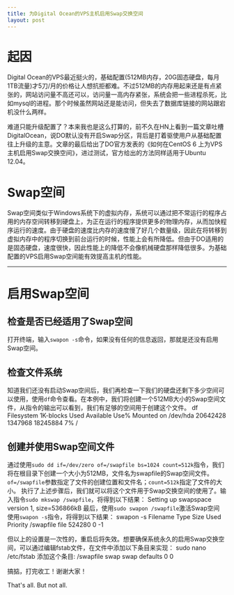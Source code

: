```yaml
---
title: 为Digital Ocean的VPS主机启用Swap交换空间
layout: post
---
```


# 起因
Digital Ocean的VPS最近挺火的，基础配置(512MB内存，20G固态硬盘，每月1TB流量)才5刀/月的价格让人想抗拒都难。不过512MB的内存用起来还是有点紧张的，网站访问量不高还可以，访问量一高内存紧张，系统会把一些进程杀死，比如mysql的进程。那个时候虽然网站还是能访问，但失去了数据库链接的网站跟宕机没什么两样。

难道只能升级配置了？本来我也是这么打算的，前不久在HN上看到一篇文章吐槽DigitalOcean，说DO默认没有开启Swap分区，背后是打着驱使用户从基础配置往上升级的主意。文章的最后给出了DO官方发表的《如何在CentOS 6 上为VPS主机启用Swap交换空间》，进过测试，官方给出的方法同样适用于Ubuntu 12.04。

# Swap空间
Swap空间类似于Windows系统下的虚拟内存，系统可以通过把不常运行的程序占用的内存空间转移到硬盘上，为正在运行的程序提供更多的物理内存，从而加快程序运行的速度。由于硬盘的速度比内存的速度慢了好几个数量级，因此在将转移到虚拟内存中的程序切换到前台运行的时候，性能上会有所降低。但由于DO适用的是固态硬盘，速度很快，因此性能上的降低不会像机械硬盘那样降低很多。为基础配置的VPS启用Swap空间能有效提高主机的性能。

---

# 启用Swap空间

## 检查是否已经适用了Swap空间
打开终端，输入`swapon -s`命令，如果没有任何的信息返回，那就是还没有启用Swap空间。

## 检查文件系统
知道我们还没有启动Swap空间后，我们再检查一下我们的硬盘还剩下多少空间可以使用，使用`df`命令查看。在本例中，我们将创建一个512MB大小的Swap空间文件，从指令的输出可以看到，我们有足够的空间用于创建这个文件。
    df
    Filesystem           1K-blocks      Used  Available Use% Mounted on
    /dev/hda              20642428   1347968   18245884   7% /

## 创建并使用Swap空间文件
通过使用`sudo dd if=/dev/zero of=/swapfile bs=1024 count=512k`指令，我们将在根目录下创建一个大小为512MB，文件名为swapfile的Swap空间文件。`of=/swapfile`参数指定了文件的创建位置和文件名；`count=512k`指定了文件的大小。
执行了上述步骤后，我们就可以将这个文件用于Swap交换空间的使用了。输入指令`sudo mkswap /swapfile`，将得到以下结果：
    Setting up swapspace version 1, size=536866kB
最后，使用`sudo swapon /swapfile`激活Swap空间
使用`swapon -s`指令，将得到以下结果：
    swapon -s
    Filename                                Type            Size    Used    Priority
    /swapfile                               file            524280  0       -1

但以上的设置是一次性的，重启后将失效。想要确保系统永久的启用Swap交换空间，可以通过编辑fstab文件，在文件中添加以下条目来实现：
    sudo nano /etc/fstab
添加这个条目:
    /swapfile          swap            swap    defaults        0 0

搞掂，打完收工！谢谢大家！

That's all. But not all.